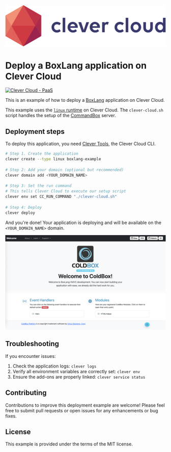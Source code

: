![Logo Clever Cloud](./assets/clever-cloud-logo.png)

# Deploy a BoxLang application on Clever Cloud
[![Clever Cloud - PaaS](https://img.shields.io/badge/Clever%20Cloud-PaaS-orange)](https://clever-cloud.com)

This is an example of how to deploy a [BoxLang](https://www.boxlang.io/) application on Clever Cloud.

This example uses the [`linux` runtime](https://www.clever-cloud.com/developers/doc/applications/linux/) on Clever Cloud. The `clever-cloud.sh` script handles the setup of the [CommandBox](https://www.commandbox.io/) server.

## Deployment steps

To deploy this application, you need [Clever Tools](https://github.com/CleverCloud/clever-tools), the Clever Cloud CLI.

```bash
# Step 1. Create the application
clever create --type linux boxlang-example

# Step 2: Add your domain (optional but recommended)
clever domain add <YOUR_DOMAIN_NAME>

# Step 3: Set the run command
# This tells Clever Cloud to execute our setup script
clever env set CC_RUN_COMMAND "./clever-cloud.sh"

# Step 4: Deploy
clever deploy
```

And you're done! Your application is deploying and will be available on the `<YOUR_DOMAIN_NAME>` domain.

![Screenshot](./assets/screenshot.png)

## Troubleshooting

If you encounter issues:

1. Check the application logs: `clever logs`
2. Verify all environment variables are correctly set: `clever env`
3. Ensure the add-ons are properly linked: `clever service status`

## Contributing

Contributions to improve this deployment example are welcome! Please feel free to submit pull requests or open issues for any enhancements or bug fixes.

## License

This example is provided under the terms of the MIT license.
